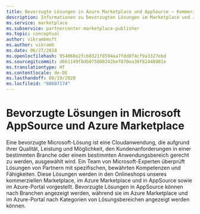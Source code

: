 ```yaml
---
title: Bevorzugte Lösungen in Azure Marketplace und AppSource – Kommerzieller Microsoft-Marketplace
description: Informationen zu bevorzugten Lösungen im Marketplace und zu deren Auswahl
ms.service: marketplace
ms.subservice: partnercenter-marketplace-publisher
ms.topic: conceptual
author: vikrambmsft
ms.author: vikramb
ms.date: 06/27/2018
ms.openlocfilehash: 954068e2fc60321f8594aa7fdd8f4cf9a3327ebd
ms.sourcegitcommit: d661149f8db075800242bef070ea30f82448981e
ms.translationtype: HT
ms.contentlocale: de-DE
ms.lasthandoff: 08/19/2020
ms.locfileid: "88607174"
---
```

# <a name="preferred-solutions-in-microsoft-appsource-and-azure-marketplace"></a>Bevorzugte Lösungen in Microsoft AppSource und Azure Marketplace

Eine bevorzugte Microsoft-Lösung ist eine Cloudanwendung, die aufgrund ihrer Qualität, Leistung und Möglichkeit, den Kundenanforderungen in einer bestimmten Branche oder einem bestimmten Anwendungsbereich gerecht zu werden, ausgewählt wird. Ein Team von Microsoft-Experten überprüft Lösungen von Partnern mit spezifischen, bewährten Kompetenzen und Fähigkeiten. Diese Lösungen werden in den Onlineshops unseres kommerziellen Marketplace, im Azure Marketplace und in AppSource sowie im Azure-Portal vorgestellt. Bevorzugte Lösungen in AppSource können nach Branchen angezeigt werden, während sie im Azure Marketplace und im Azure-Portal nach Kategorien von Lösungsbereichen angezeigt werden können.
